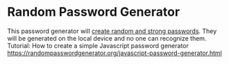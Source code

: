 # Random Password Generator
This password generator will <a href="https://randompasswordgenerator.org/">create random and strong passwords</a>. They will be generated on the local device and no one can recognize them.
<br>
Tutorial: How to create a simple Javascript password generator https://randompasswordgenerator.org/javascript-password-generator.html
